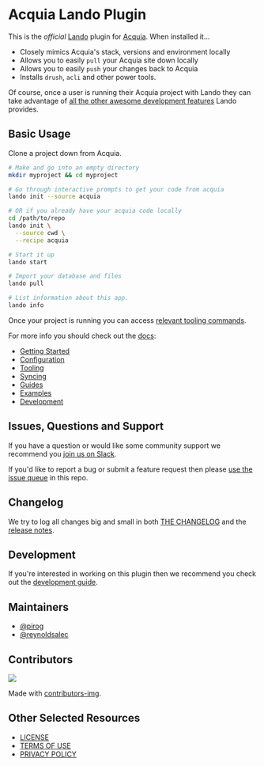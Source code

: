 # Acquia Lando Plugin

This is the _official_ [Lando](https://lando.dev) plugin for [Acquia](https://acquia.io). When installed it...

* Closely mimics Acquia's stack, versions and environment locally
* Allows you to easily `pull` your Acquia site down locally
* Allows you to easily `push` your changes back to Acquia
* Installs `drush`, `acli` and other power tools.

Of course, once a user is running their Acquia project with Lando they can take advantage of [all the other awesome development features](https://docs.lando.dev) Lando provides.


## Basic Usage

Clone a project down from Acquia.

```bash
# Make and go into an empty directory
mkdir myproject && cd myproject

# Go through interactive prompts to get your code from acquia
lando init --source acquia

# OR if you already have your acquia code locally
cd /path/to/repo
lando init \
  --source cwd \
  --recipe acquia

# Start it up
lando start

# Import your database and files
lando pull

# List information about this app.
lando info
```

Once your project is running you can access [relevant tooling commands](https://docs.lando.dev/acquia/tooling.html).

For more info you should check out the [docs](https://docs.lando.dev/acquia):

* [Getting Started](https://docs.lando.dev/acquia/getting-started.html)
* [Configuration](https://docs.lando.dev/acquia/config.html)
* [Tooling](https://docs.lando.dev/acquia/tooling.html)
* [Syncing](https://docs.lando.dev/acquia/sync.html)
* [Guides](https://docs.lando.dev/acquia/guides.html)
* [Examples](https://github.com/lando/acquia/tree/main/examples)
* [Development](https://docs.lando.dev/acquia/development.html)

## Issues, Questions and Support

If you have a question or would like some community support we recommend you [join us on Slack](https://launchpass.com/devwithlando).

If you'd like to report a bug or submit a feature request then please [use the issue queue](https://github.com/lando/acquia/issues/new/choose) in this repo.

## Changelog

We try to log all changes big and small in both [THE CHANGELOG](https://github.com/lando/acquia/blob/main/CHANGELOG.md) and the [release notes](https://github.com/lando/acquia/releases).

## Development

If you're interested in working on this plugin then we recommend you check out the [development guide](https://github.com/lando/acquia/blob/main/docs/development.md).


## Maintainers

* [@pirog](https://github.com/pirog)
* [@reynoldsalec](https://github.com/reynoldsalec)

## Contributors

<a href="https://github.com/lando/acquia/graphs/contributors">
  <img src="https://contrib.rocks/image?repo=lando/acquia" />
</a>

Made with [contributors-img](https://contrib.rocks).

## Other Selected Resources

* [LICENSE](/LICENSE)
* [TERMS OF USE](https://docs.lando.dev/terms)
* [PRIVACY POLICY](https://docs.lando.dev/privacy)

